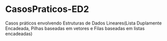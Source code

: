 # CasosPraticos-ED2
Casos práticos envolvendo Estruturas de Dados Lineares(Lista Duplamente Encadeada, Pilhas baseadas em vetores e Filas baseadas em listas encadeadas)
